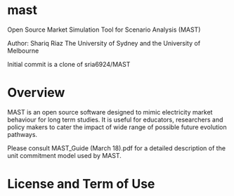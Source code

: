 # mast

Open Source Market Simulation Tool for Scenario Analysis (MAST)

Author: Shariq Riaz
The University of Sydney and the University of Melbourne

Initial commit is a clone of sria6924/MAST

# Overview

MAST is an open source software designed to mimic electricity market behaviour for long
term studies. It is useful for educators, researchers and policy makers to cater the impact of
wide range of possible future evolution pathways.

Please consult MAST_Guide (March 18).pdf for a detailed description of the unit commitment model used by MAST.

# License and Term of Use
